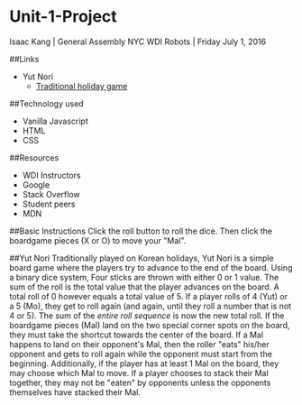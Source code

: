 # Unit-1-Project
Isaac Kang | General Assembly NYC WDI Robots | Friday July 1, 2016

##Links
- Yut Nori
  - [Traditional holiday game](https://kangarang.github.io/p1-yut/)

##Technology used
- Vanilla Javascript
- HTML
- CSS

##Resources
- WDI Instructors
- Google
- Stack Overflow
- Student peers
- MDN

##Basic Instructions
Click the roll button to roll the dice. Then click the boardgame pieces (X or O) to move your "Mal".

##Yut Nori
Traditionally played on Korean holidays, Yut Nori is a simple board game where the players try to advance to the end of the board. Using a binary dice system, Four sticks are thrown with either 0 or 1 value. The sum of the roll is the total value that the player advances on the board. A total roll of 0 however equals a total value of 5. If a player rolls of 4 (Yut) or a 5 (Mo), they get to roll again (and again, until they roll a number that is not 4 or 5). The sum of the *entire roll sequence* is now the new total roll. If the boardgame pieces (Mal) land on the two special corner spots on the board, they must take the shortcut towards the center of the board. If a Mal happens to land on their opponent's Mal, then the roller "eats" his/her opponent and gets to roll again while the opponent must start from the beginning. Additionally, if the player has at least 1 Mal on the board, they may choose which Mal to move. If a player chooses to stack their Mal together, they may not be "eaten" by opponents unless the opponents themselves have stacked their Mal.
